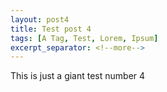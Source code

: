 ```yaml
---
layout: post4
title: Test post 4
tags: [A Tag, Test, Lorem, Ipsum]
excerpt_separator: <!--more-->
---
```


This is just a giant test number 4


<!--more-->


